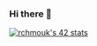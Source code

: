 ### Hi there 👋

[![rchmouk's 42 stats](https://badge.mediaplus.ma/black/rchmouk)](https://github.com/oakoudad/badge42)
